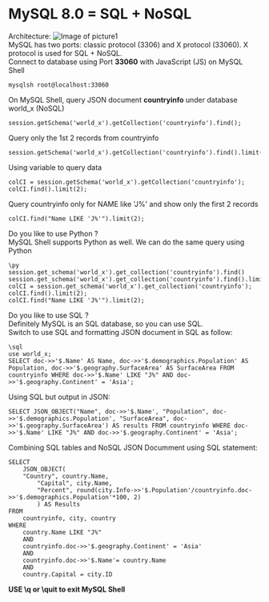 # MySQL 8.0 = SQL + NoSQL
Architecture:
![Image of picture1](https://github.com/tripplea-sg/Cloud_Administration_Workshop/blob/main/Lab-2/Picture3.png)
</br>
MySQL has two ports: classic protocol (3306) and X protocol (33060). X protocol is used for SQL + NoSQL. </br>
Connect to database using Port **33060** with JavaScript (JS) on MySQL Shell
```
mysqlsh root@localhost:33060
```
On MySQL Shell, query JSON document **countryinfo** under database world_x (NoSQL)
```
session.getSchema('world_x').getCollection('countryinfo').find();
```
Query only the 1st 2 records from countryinfo
```
session.getSchema('world_x').getCollection('countryinfo').find().limit(2);
```
Using variable to query data
```
colCI = session.getSchema('world_x').getCollection('countryinfo');
colCI.find().limit(2);
```
Query countryinfo only for NAME like 'J%' and show only the first 2 records
```
colCI.find("Name LIKE 'J%'").limit(2);
```
Do you like to use Python ? </br>
MySQL Shell supports Python as well. We can do the same query using Python
```
\py
session.get_schema('world_x').get_collection('countryinfo').find()
session.get_schema('world_x').get_collection('countryinfo').find().limit(2)
colCI = session.get_schema('world_x').get_collection('countryinfo');
colCI.find().limit(2);
colCI.find("Name LIKE 'J%'").limit(2);
```
Do you like to use SQL ? </br>
Definitely MySQL is an SQL database, so you can use SQL. </br>
Switch to use SQL and formatting JSON document in SQL as follow:
```
\sql
use world_x;
SELECT doc->>'$.Name' AS Name, doc->>'$.demographics.Population' AS Population, doc->>'$.geography.SurfaceArea' AS SurfaceArea FROM countryinfo WHERE doc->>'$.Name' LIKE "J%" AND doc->>'$.geography.Continent' = 'Asia';
```
Using SQL but output in JSON:
```
SELECT JSON_OBJECT("Name", doc->>'$.Name', "Population", doc->>'$.demographics.Population', "SurfaceArea", doc->>'$.geography.SurfaceArea') AS results FROM countryinfo WHERE doc->>'$.Name' LIKE "J%" AND doc->>'$.geography.Continent' = 'Asia';
```
Combining SQL tables and NoSQL JSON Documment using SQL statement:
```
SELECT
	JSON_OBJECT(
	"Country", country.Name,
        "Capital", city.Name,
        "Percent", round(city.Info->>'$.Population'/countryinfo.doc->>'$.demographics.Population'*100, 2)
        ) AS Results
FROM
	countryinfo, city, country
WHERE
	country.Name LIKE "J%"
	AND
	countryinfo.doc->>'$.geography.Continent' = 'Asia'
    AND
	countryinfo.doc->>'$.Name'= country.Name
	AND
	country.Capital = city.ID
  ```
**USE \q or \quit to exit MySQL Shell**
